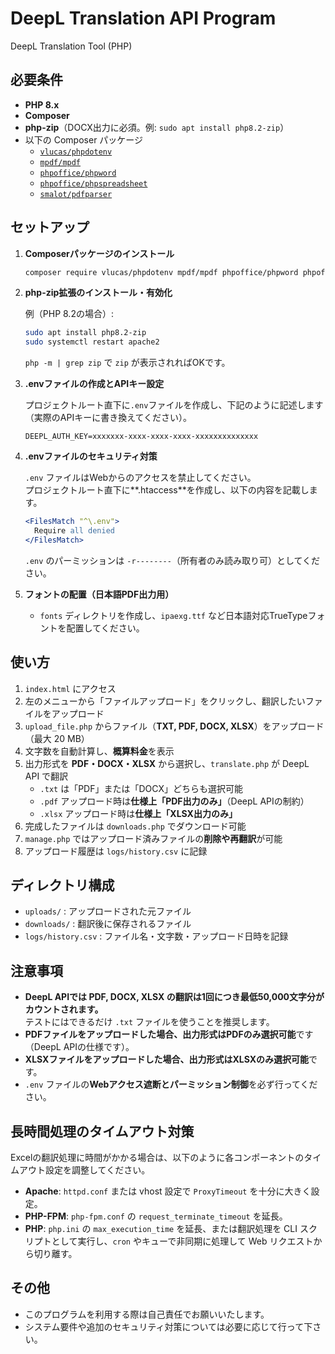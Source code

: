 # DeepL Translation API Program
DeepL Translation Tool (PHP)

## 必要条件

- **PHP 8.x**
- **Composer**
- **php-zip**（DOCX出力に必須。例: `sudo apt install php8.2-zip`）
- 以下の Composer パッケージ  
    - [`vlucas/phpdotenv`](https://github.com/vlucas/phpdotenv)  
    - [`mpdf/mpdf`](https://github.com/mpdf/mpdf)  
    - [`phpoffice/phpword`](https://github.com/PHPOffice/PHPWord)
    - [`phpoffice/phpspreadsheet`](https://github.com/PHPOffice/PhpSpreadsheet)
    - [`smalot/pdfparser`](https://github.com/smalot/pdfparser)

## セットアップ

1. **Composerパッケージのインストール**

    ```bash
    composer require vlucas/phpdotenv mpdf/mpdf phpoffice/phpword phpoffice/phpspreadsheet smalot/pdfparser
    ```

2. **php-zip拡張のインストール・有効化**

    例（PHP 8.2の場合）:

    ```bash
    sudo apt install php8.2-zip
    sudo systemctl restart apache2
    ```

    `php -m | grep zip` で `zip` が表示されればOKです。

3. **.envファイルの作成とAPIキー設定**

    プロジェクトルート直下に`.env`ファイルを作成し、下記のように記述します（実際のAPIキーに書き換えてください）。

    ```
    DEEPL_AUTH_KEY=xxxxxxx-xxxx-xxxx-xxxx-xxxxxxxxxxxxxx
    ```

4. **.envファイルのセキュリティ対策**

    `.env` ファイルはWebからのアクセスを禁止してください。  
    プロジェクトルート直下に**.htaccess**を作成し、以下の内容を記載します。

    ```apache
    <FilesMatch "^\.env">
      Require all denied
    </FilesMatch>
    ```

    `.env` のパーミッションは `-r--------`（所有者のみ読み取り可）としてください。

5. **フォントの配置（日本語PDF出力用）**

    - `fonts` ディレクトリを作成し、`ipaexg.ttf` など日本語対応TrueTypeフォントを配置してください。

## 使い方

1. `index.html` にアクセス
2. 左のメニューから「ファイルアップロード」をクリックし、翻訳したいファイルをアップロード
3. `upload_file.php` からファイル（**TXT, PDF, DOCX, XLSX**）をアップロード（最大 20 MB）
4. 文字数を自動計算し、**概算料金**を表示
5. 出力形式を **PDF・DOCX・XLSX** から選択し、`translate.php` が DeepL API で翻訳
    - `.txt` は「PDF」または「DOCX」どちらも選択可能
    - `.pdf` アップロード時は**仕様上「PDF出力のみ」**（DeepL APIの制約）
    - `.xlsx` アップロード時は**仕様上「XLSX出力のみ」**
6. 完成したファイルは `downloads.php` でダウンロード可能
7. `manage.php` ではアップロード済みファイルの**削除や再翻訳**が可能
8. アップロード履歴は `logs/history.csv` に記録

## ディレクトリ構成

- `uploads/` : アップロードされた元ファイル
- `downloads/` : 翻訳後に保存されるファイル
- `logs/history.csv` : ファイル名・文字数・アップロード日時を記録

## 注意事項

- **DeepL APIでは PDF, DOCX, XLSX の翻訳は1回につき最低50,000文字分がカウントされます。**  
  テストにはできるだけ `.txt` ファイルを使うことを推奨します。
- **PDFファイルをアップロードした場合、出力形式はPDFのみ選択可能**です（DeepL APIの仕様です）。
- **XLSXファイルをアップロードした場合、出力形式はXLSXのみ選択可能**です。
- `.env` ファイルの**Webアクセス遮断とパーミッション制御**を必ず行ってください。

## 長時間処理のタイムアウト対策

Excelの翻訳処理に時間がかかる場合は、以下のように各コンポーネントのタイムアウト設定を調整してください。

- **Apache**: `httpd.conf` または vhost 設定で `ProxyTimeout` を十分に大きく設定。
- **PHP-FPM**: `php-fpm.conf` の `request_terminate_timeout` を延長。
- **PHP**: `php.ini` の `max_execution_time` を延長、または翻訳処理を CLI スクリプトとして実行し、`cron` やキューで非同期に処理して Web リクエストから切り離す。

## その他

- このプログラムを利用する際は自己責任でお願いいたします。
- システム要件や追加のセキュリティ対策については必要に応じて行って下さい。
